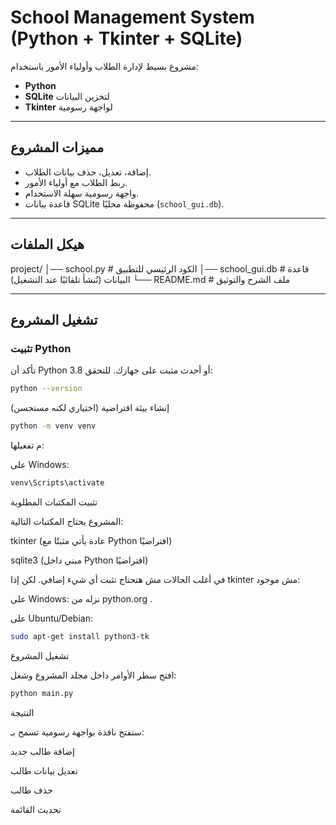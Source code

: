 #  School Management System (Python + Tkinter + SQLite)

مشروع بسيط لإدارة الطلاب وأولياء الأمور باستخدام:
- **Python**
- **SQLite** لتخزين البيانات
- **Tkinter** لواجهة رسومية

---

##  مميزات المشروع
- إضافة، تعديل، حذف بيانات الطلاب.
- ربط الطلاب مع أولياء الأمور.
- واجهة رسومية سهلة الاستخدام.
- قاعدة بيانات SQLite محفوظة محليًا (`school_gui.db`).

---

##  هيكل الملفات
project/
│── school.py # الكود الرئيسي للتطبيق
│── school_gui.db # قاعدة البيانات (تُنشأ تلقائيًا عند التشغيل)
└── README.md # ملف الشرح والتوثيق



---

##  تشغيل المشروع

###  تثبيت Python
تأكد أن Python 3.8 أو أحدث مثبت على جهازك. 
للتحقق:
```bash
python --version
```

 إنشاء بيئة افتراضية (اختياري لكنه مستحسن)
```bash
python -m venv venv

```

م تفعيلها:

على Windows:

```bash
venv\Scripts\activate
```

 تثبيت المكتبات المطلوبة

المشروع يحتاج المكتبات التالية:

tkinter (عادة يأتي مثبتًا مع Python افتراضيًا)

sqlite3 (مبني داخل Python افتراضيًا)

 في أغلب الحالات مش هتحتاج تثبت أي شيء إضافي.
لكن إذا tkinter مش موجود:

على Windows: نزله من python.org
.

على Ubuntu/Debian:

```bash
sudo apt-get install python3-tk
```
 تشغيل المشروع

افتح سطر الأوامر داخل مجلد المشروع وشغل:

```bash
python main.py
```
 النتيجة

ستفتح نافذة بواجهة رسومية تسمح بـ:

إضافة طالب جديد

تعديل بيانات طالب

حذف طالب

تحديث القائمة

















